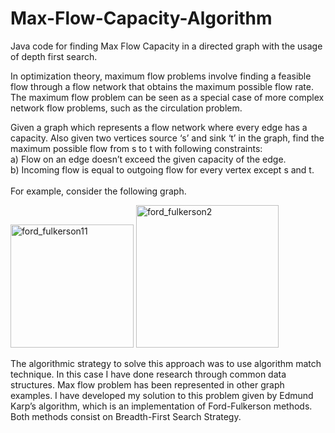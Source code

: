# Max-Flow-Capacity-Algorithm
Java code for finding Max Flow Capacity in a directed graph with the usage of depth first search.


In optimization theory, maximum flow problems involve finding a feasible flow through a flow network that obtains the maximum possible flow rate.
The maximum flow problem can be seen as a special case of more complex network flow problems, such as the circulation problem.

Given a graph which represents a flow network where every edge has a capacity. 
Also given two vertices source ‘s’ and sink ‘t’ in the graph, find the maximum possible flow from s to t with following constraints: <br>
a) Flow on an edge doesn’t exceed the given capacity of the edge.<br>
b) Incoming flow is equal to outgoing flow for every vertex except s and t.
<br><br>
For example, consider the following graph. <br>

<img width="197" alt="ford_fulkerson11" src="https://user-images.githubusercontent.com/62395299/117550243-2a0b3700-b037-11eb-9bc9-2b2789167e09.png">

<img width="228" alt="ford_fulkerson2" src="https://user-images.githubusercontent.com/62395299/117550242-28da0a00-b037-11eb-95de-c8066475a4c0.png">


<br>

The algorithmic strategy to solve this approach was to use algorithm match technique. In this case I have done research through common data structures. Max flow problem has been represented in other graph examples. I have developed my solution to this problem given by Edmund Karp’s algorithm, which is an implementation of Ford-Fulkerson methods. Both methods consist on Breadth-First Search Strategy.



